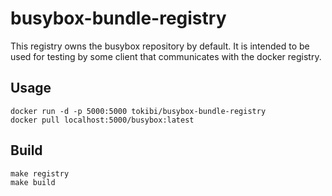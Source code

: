 # busybox-bundle-registry

This registry owns the busybox repository by default. It is intended to be used for testing by some client that communicates with the docker registry.

## Usage

```console
docker run -d -p 5000:5000 tokibi/busybox-bundle-registry
docker pull localhost:5000/busybox:latest
```

## Build

```console
make registry
make build
```
